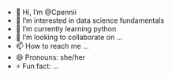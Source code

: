 - 👋 Hi, I’m @Cpennii
- 👀 I’m interested in data science fundamentals
- 🌱 I’m currently learning python
- 💞️ I’m looking to collaborate on ...
- 📫 How to reach me ...
- 😄 Pronouns: she/her
- ⚡ Fun fact: ...

<!---
Cpennii/Cpennii is a ✨ special ✨ repository because its `README.md` (this file) appears on your GitHub profile.
You can click the Preview link to take a look at your changes.
--->
